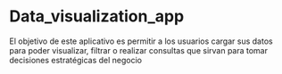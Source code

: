 # Data_visualization_app
El objetivo de este aplicativo es permitir a los usuarios cargar sus datos para poder visualizar, filtrar o realizar consultas que sirvan para tomar decisiones estratégicas del negocio
